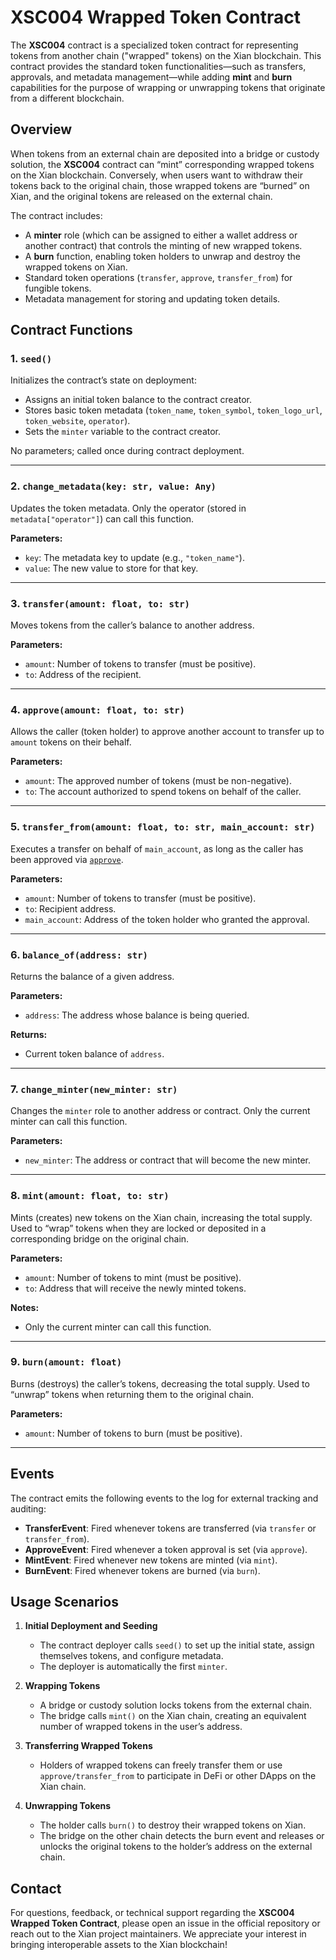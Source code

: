 # XSC004 Wrapped Token Contract

The **XSC004** contract is a specialized token contract for representing tokens from another chain ("wrapped" tokens) on the Xian blockchain. This contract provides the standard token functionalities—such as transfers, approvals, and metadata management—while adding **mint** and **burn** capabilities for the purpose of wrapping or unwrapping tokens that originate from a different blockchain.

## Overview

When tokens from an external chain are deposited into a bridge or custody solution, the **XSC004** contract can “mint” corresponding wrapped tokens on the Xian blockchain. Conversely, when users want to withdraw their tokens back to the original chain, those wrapped tokens are “burned” on Xian, and the original tokens are released on the external chain.

The contract includes:

- A **minter** role (which can be assigned to either a wallet address or another contract) that controls the minting of new wrapped tokens.
- A **burn** function, enabling token holders to unwrap and destroy the wrapped tokens on Xian.
- Standard token operations (`transfer`, `approve`, `transfer_from`) for fungible tokens.
- Metadata management for storing and updating token details.

## Contract Functions

### 1. `seed()`

Initializes the contract’s state on deployment:

- Assigns an initial token balance to the contract creator.
- Stores basic token metadata (`token_name`, `token_symbol`, `token_logo_url`, `token_website`, `operator`).
- Sets the `minter` variable to the contract creator.

No parameters; called once during contract deployment.

---

### 2. `change_metadata(key: str, value: Any)`

Updates the token metadata. Only the operator (stored in `metadata["operator"]`) can call this function.

**Parameters:**
- `key`: The metadata key to update (e.g., `"token_name"`).
- `value`: The new value to store for that key.

---

### 3. `transfer(amount: float, to: str)`

Moves tokens from the caller’s balance to another address.

**Parameters:**
- `amount`: Number of tokens to transfer (must be positive).
- `to`: Address of the recipient.

---

### 4. `approve(amount: float, to: str)`

Allows the caller (token holder) to approve another account to transfer up to `amount` tokens on their behalf.

**Parameters:**
- `amount`: The approved number of tokens (must be non-negative).
- `to`: The account authorized to spend tokens on behalf of the caller.

---

### 5. `transfer_from(amount: float, to: str, main_account: str)`

Executes a transfer on behalf of `main_account`, as long as the caller has been approved via [`approve`](#4-approveamount-float-to-str).

**Parameters:**
- `amount`: Number of tokens to transfer (must be positive).
- `to`: Recipient address.
- `main_account`: Address of the token holder who granted the approval.

---

### 6. `balance_of(address: str)`

Returns the balance of a given address.

**Parameters:**
- `address`: The address whose balance is being queried.

**Returns:**
- Current token balance of `address`.

---

### 7. `change_minter(new_minter: str)`

Changes the `minter` role to another address or contract. Only the current minter can call this function.

**Parameters:**
- `new_minter`: The address or contract that will become the new minter.

---

### 8. `mint(amount: float, to: str)`

Mints (creates) new tokens on the Xian chain, increasing the total supply. Used to “wrap” tokens when they are locked or deposited in a corresponding bridge on the original chain.

**Parameters:**
- `amount`: Number of tokens to mint (must be positive).
- `to`: Address that will receive the newly minted tokens.

**Notes:**
- Only the current minter can call this function.

---

### 9. `burn(amount: float)`

Burns (destroys) the caller’s tokens, decreasing the total supply. Used to “unwrap” tokens when returning them to the original chain.

**Parameters:**
- `amount`: Number of tokens to burn (must be positive).

---

## Events

The contract emits the following events to the log for external tracking and auditing:

- **TransferEvent**: Fired whenever tokens are transferred (via `transfer` or `transfer_from`).
- **ApproveEvent**: Fired whenever a token approval is set (via `approve`).
- **MintEvent**: Fired whenever new tokens are minted (via `mint`).
- **BurnEvent**: Fired whenever tokens are burned (via `burn`).

## Usage Scenarios

1. **Initial Deployment and Seeding**  
   - The contract deployer calls `seed()` to set up the initial state, assign themselves tokens, and configure metadata.
   - The deployer is automatically the first `minter`.

2. **Wrapping Tokens**  
   - A bridge or custody solution locks tokens from the external chain.  
   - The bridge calls `mint()` on the Xian chain, creating an equivalent number of wrapped tokens in the user’s address.

3. **Transferring Wrapped Tokens**  
   - Holders of wrapped tokens can freely transfer them or use `approve/transfer_from` to participate in DeFi or other DApps on the Xian chain.

4. **Unwrapping Tokens**  
   - The holder calls `burn()` to destroy their wrapped tokens on Xian.  
   - The bridge on the other chain detects the burn event and releases or unlocks the original tokens to the holder’s address on the external chain.

## Contact

For questions, feedback, or technical support regarding the **XSC004 Wrapped Token Contract**, please open an issue in the official repository or reach out to the Xian project maintainers. We appreciate your interest in bringing interoperable assets to the Xian blockchain!
